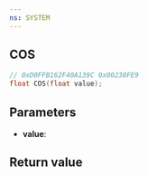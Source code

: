 ```yaml
---
ns: SYSTEM
---
```

## COS

```c
// 0xD0FFB162F40A139C 0x00238FE9
float COS(float value);
```


## Parameters
* **value**: 

## Return value
